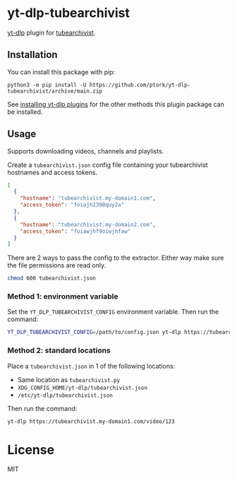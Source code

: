 # yt-dlp-tubearchivist

[yt-dlp](https://github.com/yt-dlp/yt-dlp) plugin for [tubearchivist](https://github.com/tubearchivist/tubearchivist).

## Installation

You can install this package with pip:

```
python3 -m pip install -U https://github.com/ptork/yt-dlp-tubearchivist/archive/main.zip
```

See [installing yt-dlp plugins](https://github.com/yt-dlp/yt-dlp#installing-plugins) for the other methods this plugin package can be installed.

## Usage

Supports downloading videos, channels and playlists.

Create a `tubearchivist.json` config file containing your tubearchivist hostnames and access tokens.

```json
[
  {
    "hostname": "tubearchivist.my-domain1.com",
    "access_token": "foiajh2398quy2a"
  },
  {
    "hostname": "tubearchivist.my-domain2.com",
    "access_token": "foiawjhf9oiwjhfaw"
  }
]
```

There are 2 ways to pass the config to the extractor. Either way make sure the file permissions are read only.

```sh
chmod 600 tubearchivist.json
```

### Method 1: environment variable

Set the `YT_DLP_TUBEARCHIVIST_CONFIG` environment variable. Then run the command:

```sh
YT_DLP_TUBEARCHIVIST_CONFIG=/path/to/config.json yt-dlp https://tubearchivist.my-domain1.com/video/123
```

### Method 2: standard locations

Place a `tubearchivist.json` in 1 of the following locations:

- Same location as `tubearchivist.py`
- `XDG_CONFIG_HOME/yt-dlp/tubearchivist.json`
- `/etc/yt-dlp/tubearchivist.json`

Then run the command:

```sh
yt-dlp https://tubearchivist.my-domain1.com/video/123
```

# License

MIT
